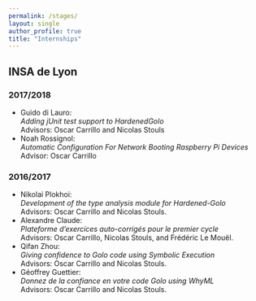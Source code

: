 ```yaml
---
permalink: /stages/
layout: single
author_profile: true
title: "Internships"
---
```


## INSA de Lyon

### 2017/2018
* Guido di Lauro:  
  _Adding jUnit test support to HardenedGolo_  
  Advisors: Oscar Carrillo and Nicolas Stouls
* Noah Rossignol:  
  _Automatic Configuration For Network Booting Raspberry Pi Devices_  
  Advisor: Oscar Carrillo

### 2016/2017

* Nikolai Plokhoi:  
  _Development of the type analysis module for Hardened-Golo_  
  Advisors: Oscar Carrillo and Nicolas Stouls.
* Alexandre Claude:  
  _Plateforme d’exercices auto-corrigés pour le premier cycle_  
  Advisors: Oscar Carrillo, Nicolas Stouls, and Frédéric Le Mouël. 
* Qifan Zhou:  
  _Giving confidence to Golo code using Symbolic Execution_  
  Advisors: Oscar Carrillo and Nicolas Stouls.
* Géoffrey Guettier:  
  _Donnez de la confiance en votre code Golo using WhyML_  
  Advisors: Oscar Carrillo and Nicolas Stouls.